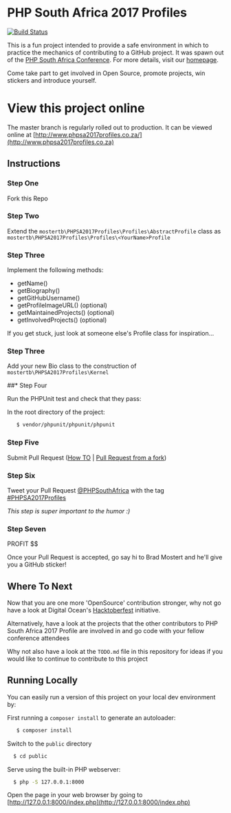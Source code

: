 # PHP South Africa 2017 Profiles
[![Build Status](https://travis-ci.org/mostertb/phpsa-2017-profiles.svg?branch=master)](https://travis-ci.org/mostertb/phpsa-2017-profiles)

This is a fun project intended to provide a safe environment in which to practice the mechanics of contributing to a 
GitHub project.
It was spawn out of the [PHP South Africa Conference](http://phpsouthafrica.com/). For more details, visit our
[homepage](http://www.phpsa2017profiles.co.za).

Come take part to get involved in Open Source, promote projects, win stickers and introduce yourself.

# View this project online

The master branch is regularly rolled out to production. It can be viewed online at [http://www.phpsa2017profiles.co.za/](http://www.phpsa2017profiles.co.za)

## Instructions 

### Step One
Fork this Repo

### Step Two

Extend the `mostertb\PHPSA2017Profiles\Profiles\AbstractProfile` class as `mostertb\PHPSA2017Profiles\Profiles\<YourName>Profile`

### Step Three 

Implement the following methods:
* getName()
* getBiography()
* getGitHubUsername()
* getProfileImageURL() (optional)
* getMaintainedProjects() (optional)
* getInvolvedProjects() (optional)

If you get stuck, just look at someone else's Profile class for inspiration...

### Step Three
Add your new Bio class to the construction of `mostertb\PHPSA2017Profiles\Kernel`

##* Step Four

Run the PHPUnit test and check that they pass:

In the root directory of the project:
 ```bash
    $ vendor/phpunit/phpunit/phpunit
 ```

### Step Five
Submit Pull Request  ([How TO](https://help.github.com/articles/about-pull-requests/) | [Pull Request from a fork](https://help.github.com/articles/creating-a-pull-request-from-a-fork))

### Step Six 
Tweet your Pull Request [@PHPSouthAfrica](https://twitter.com/PHPSouthAfrica) with the tag [#PHPSA2017Profiles](https://twitter.com/search?f=tweets&q=%23PHPSA2017Profiles)

*This step is super important to the humor :)*

### Step Seven
PROFIT $$

Once your Pull Request is accepted, go say hi to Brad Mostert and he'll give you a GitHub sticker!

## Where To Next
Now that you are one more 'OpenSource' contribution stronger, why not go have a look at Digital Ocean's 
[Hacktoberfest](https://hacktoberfest.digitalocean.com/) initiative.

Alternatively, have a look at the projects that the other contributors to PHP South Africa 2017 Profile are involved in and go code
  with your fellow conference attendees
  
Why not also have a look at the `TODO.md` file in this repository for ideas if you would like to continue to contribute to 
this project
  
## Running Locally
You can easily run a version of this project on your local dev environment by:
 
 First running a `composer install` to generate an autoloader:
 ```bash
    $ composer install
 ```
 
 Switch to the `public` directory
  ```bash
    $ cd public
  ```
  Serve using the built-in PHP webserver:
  ```bash
    $ php -S 127.0.0.1:8000
  ```
  
  Open the page in your web browser by going to [http://127.0.0.1:8000/index.php](http://127.0.0.1:8000/index.php)
